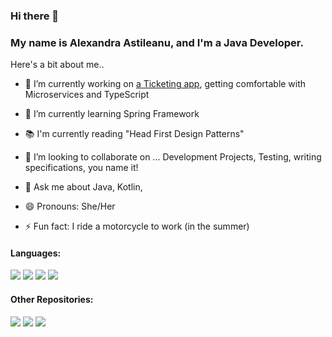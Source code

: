 ### Hi there 👋 
### My name is Alexandra Astileanu, and I'm a Java Developer.



Here's a bit about me.. 

- 🔭 I’m currently working on [a Ticketing app](https://github.com/astileanua1141/ticketing-app), getting comfortable with Microservices and TypeScript
- 🌱 I’m currently learning Spring Framework
- :books: I'm currently reading "Head First Design Patterns"
- 👯 I’m looking to collaborate on ... Development Projects, Testing, writing specifications, you name it!
- 💬 Ask me about Java, Kotlin, 

- 😄 Pronouns: She/Her
- ⚡ Fun fact: I ride a motorcycle to work (in the summer)

#### Languages:
<div>
 <img src="https://img.shields.io/badge/java-%233178C6?style=for-the-badge&logo=oracle&color=grey"/>
 <img src="https://img.shields.io/badge/typescript-%233178C6?style=for-the-badge&logo=typescript&color=grey"/>
 <img src="https://img.shields.io/badge/javascript-%233178C6?style=for-the-badge&logo=javascript&color=grey"/>
 <img src="https://img.shields.io/badge/kotlin-%233178C6?style=for-the-badge&logo=kotlin&color=grey"/>
</div>

#### Other Repositories:
<div>
  <a href="https://www.npmjs.com/package/@alex-asti-demo-org/common"><img src="https://img.shields.io/badge/%40alex--asti--demo--org%2Fcommon-%20-red?logo=npm"/></a>
     <img src="https://img.shields.io/npm/v/@alex-asti-demo-org/common"/> 
     <img src="https://img.shields.io/npm/types/@alex-asti-demo-org/common">
</div>

